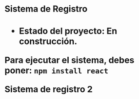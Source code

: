 <h1> Sistema de Registro <h1> 

- Estado del proyecto: En construcción.
  
Para ejecutar el sistema, debes poner: 
```npm install react```

Sistema de registro 2
